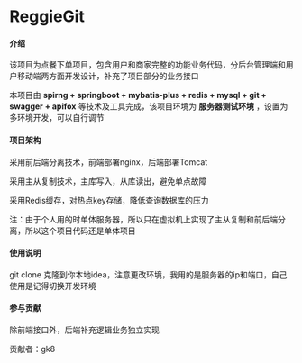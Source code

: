 # ReggieGit

#### 介绍
该项目为点餐下单项目，包含用户和商家完整的功能业务代码，分后台管理端和用户移动端两方面开发设计，补充了项目部分的业务接口

本项目由  **spirng + springboot + mybatis-plus + redis + mysql + git + swagger + apifox** 等技术及工具完成，该项目环境为 **服务器测试环境** ，设置为多环境开发，可以自行调节

#### 项目架构

采用前后端分离技术，前端部署nginx，后端部署Tomcat

采用主从复制技术，主库写入，从库读出，避免单点故障
 
采用Redis缓存，对热点key存储，降低查询数据库的压力

注：由于个人用的时单体服务器，所以只在虚拟机上实现了主从复制和前后端分离，所以这个项目代码还是单体项目
#### 使用说明

git clone 克隆到你本地idea，注意更改环境，我用的是服务器的ip和端口，自己使用是记得切换开发环境

#### 参与贡献

除前端接口外，后端补充逻辑业务独立实现

贡献者：gk8
